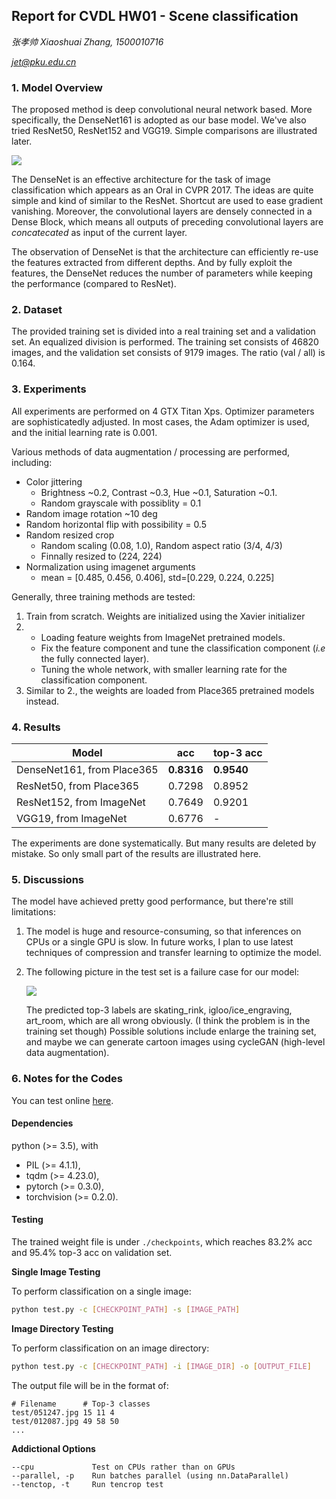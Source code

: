 ## Report for CVDL HW01 - Scene classification

*张孝帅 Xiaoshuai Zhang, 1500010716*

*jet@pku.edu.cn*

### 1. Model Overview

The proposed method is deep convolutional neural network based. More specifically, the DenseNet161 is adopted as our base model. We've also tried ResNet50, ResNet152 and VGG19. Simple comparisons are illustrated later.

![](/Users/jet/sources/cvdl/cvdl1/report/densenet.png)

The DenseNet is an effective architecture for the task of image classification which appears as an Oral in CVPR 2017. The ideas are quite simple and kind of similar to the ResNet. Shortcut are used to ease gradient vanishing. Moreover, the convolutional layers are densely connected in a Dense Block, which means all outputs of preceding convolutional layers are *concatecated* as input of the current layer.

The observation of DenseNet is that the architecture can efficiently re-use the features extracted from different depths. And by fully exploit the features, the DenseNet reduces the number of parameters while keeping the performance (compared to ResNet).

### 2. Dataset

The provided training set is divided into a real training set and a validation set. An equalized division is performed. The training set consists of 46820 images, and the validation set consists of 9179 images. The ratio (val / all) is 0.164.

### 3. Experiments

All experiments are performed on 4 GTX Titan Xps. Optimizer parameters are sophisticatedly adjusted. In most cases, the Adam optimizer is used, and the initial learning rate is 0.001.

Various methods of data augmentation / processing are performed, including:

- Color jittering
  - Brightness ~0.2, Contrast ~0.3, Hue ~0.1, Saturation ~0.1.
  - Random grayscale with possiblity = 0.1
- Random image rotation ~10 deg
- Random horizontal flip with possibility = 0.5
- Random resized crop
  - Random scaling (0.08, 1.0), Random aspect ratio (3/4, 4/3)
  - Finnally resized to (224, 224)
- Normalization using imagenet arguments
  - mean = [0.485, 0.456, 0.406], std=[0.229, 0.224, 0.225]

Generally, three training methods are tested:

1. Train from scratch. Weights are initialized using the Xavier initializer
2. - Loading feature weights from ImageNet pretrained models.
   - Fix the feature component and tune the classification component (*i.e* the fully connected layer).
   - Tuning the whole network, with smaller learning rate for the classification component.
3. Similar to 2., the weights are loaded from Place365 pretrained models instead.

### 4. Results

| Model                      | acc        | top-3 acc  |
| -------------------------- | ---------- | ---------- |
| DenseNet161, from Place365 | **0.8316** | **0.9540** |
| ResNet50, from Place365    | 0.7298     | 0.8952     |
| ResNet152, from ImageNet   | 0.7649     | 0.9201     |
| VGG19, from ImageNet       | 0.6776     | -          |

The experiments are done systematically. But many results are deleted by mistake. So only small part of the results are illustrated here.

### 5. Discussions

The model have achieved pretty good performance, but there're still limitations:

1. The model is huge and resource-consuming, so that inferences on CPUs or a single GPU is slow. In future works, I plan to use latest techniques of compression and transfer learning to optimize the model.

2. The following picture in the test set is a failure case for our model:

   ![](/Users/jet/sources/cvdl/cvdl1/report/falure.png)

   The predicted top-3 labels are skating_rink, igloo/ice_engraving, art_room, which are all wrong obviously. (I think the problem is in the training set though) Possible solutions include enlarge the training set, and maybe we can generate cartoon images using cycleGAN (high-level data augmentation).

### 6. Notes for the Codes

You can test online [here](http://s.buriedjet.com/cvdl1/).

#### Dependencies

python (>= 3.5), with

- PIL (>= 4.1.1),
- tqdm (>= 4.23.0),
- pytorch (>= 0.3.0),
- torchvision (>= 0.2.0).

#### Testing

The trained weight file is under `./checkpoints`, which reaches 83.2% acc and 95.4% top-3 acc on validation set.

**Single Image Testing**

To perform classification on a single image:

```bash
python test.py -c [CHECKPOINT_PATH] -s [IMAGE_PATH]
```

**Image Directory Testing**

To perform classification on an image directory:

```bash
python test.py -c [CHECKPOINT_PATH] -i [IMAGE_DIR] -o [OUTPUT_FILE]
```

The output file will be in the format of:

```
# Filename      # Top-3 classes
test/051247.jpg 15 11 4
test/012087.jpg 49 58 50
...
```

**Addictional Options**

```
--cpu             Test on CPUs rather than on GPUs
--parallel, -p    Run batches parallel (using nn.DataParallel)
--tenctop, -t     Run tencrop test
```
